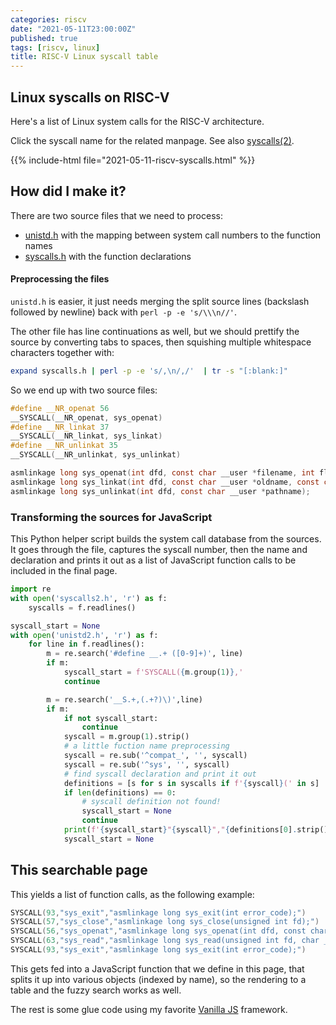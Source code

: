 ```yaml
---
categories: riscv
date: "2021-05-11T23:00:00Z"
published: true
tags: [riscv, linux]
title: RISC-V Linux syscall table
---
```


## Linux syscalls on RISC-V

Here's a list of Linux system calls for the RISC-V architecture.

Click the syscall name for the related manpage. See also [syscalls(2)](https://man7.org/linux/man-pages/man2/syscalls.2.html).


{{% include-html file="2021-05-11-riscv-syscalls.html" %}}

## How did I make it?

There are two source files that we need to process:
- [unistd.h](https://github.com/torvalds/linux/blob/master/include/uapi/asm-generic/unistd.h) with the mapping between system call numbers to the function names
- [syscalls.h](https://github.com/torvalds/linux/blob/master/include/linux/syscalls.h) with the function declarations

#### Preprocessing the files

`unistd.h` is easier, it just needs merging the split source lines (backslash followed by newline) back with `perl -p -e 's/\\\n//'`.

The other file has line continuations as well, but we should prettify the source by converting tabs to spaces, then squishing multiple whitespace characters together with:

```bash
expand syscalls.h | perl -p -e 's/,\n/,/'  | tr -s "[:blank:]" 
```

So we end up with two source files:

```c
#define __NR_openat 56
__SYSCALL(__NR_openat, sys_openat)
#define __NR_linkat 37
__SYSCALL(__NR_linkat, sys_linkat)
#define __NR_unlinkat 35
__SYSCALL(__NR_unlinkat, sys_unlinkat)
```

```c
asmlinkage long sys_openat(int dfd, const char __user *filename, int flags, umode_t mode);
asmlinkage long sys_linkat(int dfd, const char __user *oldname, const char __user *newname);
asmlinkage long sys_unlinkat(int dfd, const char __user *pathname);
```

### Transforming the sources for JavaScript

This Python helper script builds the system call database from the sources. It goes through the file, captures the syscall number, then the name and declaration and prints it out as a list of JavaScript function calls to be included in the final page.

```python
import re
with open('syscalls2.h', 'r') as f:
    syscalls = f.readlines()

syscall_start = None
with open('unistd2.h', 'r') as f:
    for line in f.readlines():
        m = re.search('#define __.+ ([0-9]+)', line)
        if m:
            syscall_start = f'SYSCALL({m.group(1)},'
            continue

        m = re.search('__S.+,(.+?)\)',line)
        if m:
            if not syscall_start:
                continue
            syscall = m.group(1).strip()
            # a little fuction name preprocessing
            syscall = re.sub('^compat_', '', syscall)
            syscall = re.sub('^sys', '', syscall)
            # find syscall declaration and print it out
            definitions = [s for s in syscalls if f'{syscall}(' in s]
            if len(definitions) == 0:
                # syscall definition not found!
                syscall_start = None
                continue
            print(f'{syscall_start}"{syscall}","{definitions[0].strip()}")')
            syscall_start = None
```

## This searchable page 

This yields a list of function calls, as the following example:

```c
SYSCALL(93,"sys_exit","asmlinkage long sys_exit(int error_code);")
SYSCALL(57,"sys_close","asmlinkage long sys_close(unsigned int fd);")
SYSCALL(56,"sys_openat","asmlinkage long sys_openat(int dfd, const char __user *filename, int flags, umode_t mode);")
SYSCALL(63,"sys_read","asmlinkage long sys_read(unsigned int fd, char __user *buf, size_t count);")
SYSCALL(93,"sys_exit","asmlinkage long sys_exit(int error_code);")
```

This gets fed into a JavaScript function that we define in this page, that splits it up into various objects (indexed by name), so the rendering to a table and the fuzzy search works as well.

The rest is some glue code using my favorite [Vanilla JS](http://vanilla-js.com/) framework.